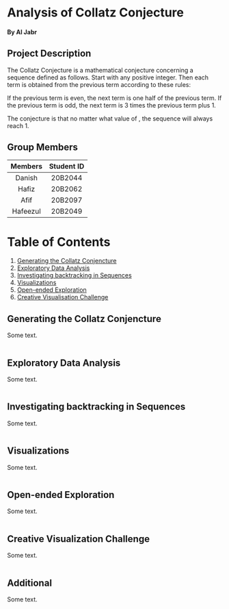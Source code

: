 # Analysis of Collatz Conjecture

#### By Al Jabr

## Project Description

The Collatz Conjecture is a mathematical conjecture concerning a sequence defined as follows. Start with any positive integer. Then each term is obtained from the previous term according to these rules:

If the previous term is even, the next term is one half of the previous term. If the previous term is odd, the next term is 3 times the previous term plus 1.

The conjecture is that no matter what value of , the sequence will always reach 1.

## Group Members

| Members  | Student ID |
|:--------:|:----------:|
|  Danish  |  20B2044   |
|  Hafiz   |  20B2062   |
|   Afif   |  20B2097   |
| Hafeezul |  20B2049   |

# Table of Contents

1.  [Generating the Collatz Conjencture](#task1)
2.  [Exploratory Data Analysis](#task2)
3.  [Investigating backtracking in Sequences](#task3)
4.  [Visualizations](#task4)
5.  [Open-ended Exploration](#task5)
6.  [Creative Visualisation Challenge](#task6)

## Generating the Collatz Conjencture

Some text.

``` sample
```

## Exploratory Data Analysis

Some text.

``` sample1
```

## Investigating backtracking in Sequences

Some text.

``` sample2
```

## Visualizations

Some text.

``` sample3
```

## Open-ended Exploration

Some text.

``` sample4
```

## Creative Visualization Challenge

Some text.

``` sample5
```

## Additional

Some text.

``` sample6
```
